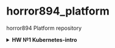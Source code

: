 # horror894_platform
horror894 Platform repository

<details>
<summary> <b>HW №1 Kubernetes-intro</b> </summary>
=========================================

PODs: **kube-apiserver**, **kube-controller-manager**, **etcd-kube**, **kube-scheduler** are static pods that are not conrolled by k8s. Path to manifests for this pods set in kubelet conf. 
When we delete this pods using kubectl nothing happend.
When we delete containers, restoration triggered by probes set for this pods. 

PODs: **proxy** and **coredns** controlled by controller-manager. DaemonSet and ReplicaSet respectively.

What was done:
1. Created **kubernetes-intro/web/Dockerfile**. With python3 simple http. Image pushed to DockerHub - **horror894/intro-http:1.0**
2. Created **kubernetes-intro/web-pod.yaml**. Manifest include our image with http service and init container that create index.html page. To provide accesto the index.html file we use pod volume.  
3. Created docker image based on Dockerfile from [repo](https://github.com/GoogleCloudPlatform/microservices-demo/blob/master/src/frontend/Dockerfile) and pushed to DockerHub.
4. Using ad-hoc mode created **kubernetes-intro/frontend-pod.yaml**. 
5. After apply **kubernetes-intro/frontend-pod.yaml** pod has status Error.
6. Exec command "kubectl logs frontend" we saw that environment variabls not set.
6. Created new manifest **kubernetes-intro/frontend-pod-healthy.yaml** added variables from [repo](https://github.com/GoogleCloudPlatform/microservices-demo/blob/master/release/kubernetes-manifests.yaml). POD frontend in status "Running".
</details>
